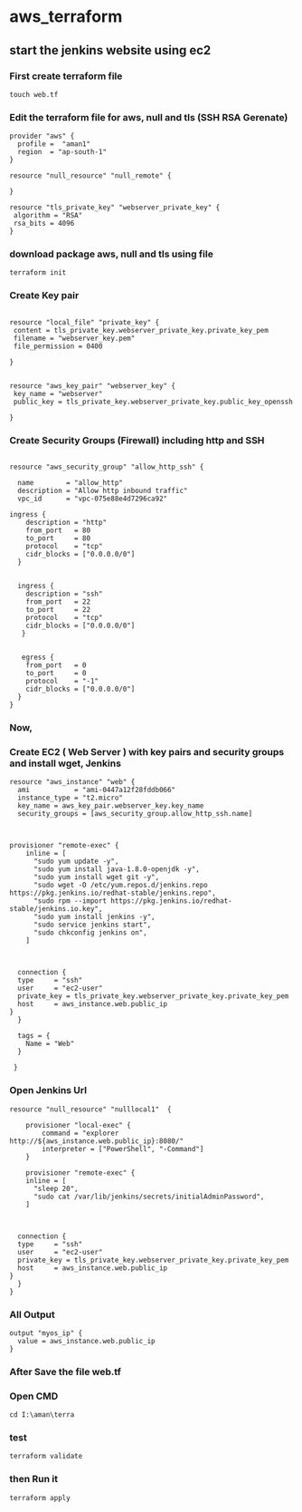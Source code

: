 # aws_terraform

## start the jenkins website using ec2

### First create  terraform file
```
touch web.tf 
```
### Edit the terraform file for aws, null and tls (SSH RSA Gerenate) 
```
provider "aws" {
  profile =  "aman1"
  region  = "ap-south-1"
}

resource "null_resource" "null_remote" {
	
}

resource "tls_private_key" "webserver_private_key" {
 algorithm = "RSA"
 rsa_bits = 4096
}
```


### download package aws, null and tls using file 

```
terraform init
```

### Create Key pair
```

resource "local_file" "private_key" {
 content = tls_private_key.webserver_private_key.private_key_pem
 filename = "webserver_key.pem"
 file_permission = 0400

}


resource "aws_key_pair" "webserver_key" {
 key_name = "webserver"
 public_key = tls_private_key.webserver_private_key.public_key_openssh

}
```

### Create Security Groups (Firewall) including http and SSH
```

resource "aws_security_group" "allow_http_ssh" {

  name        = "allow_http" 
  description = "Allow http inbound traffic"
  vpc_id      = "vpc-075e88e4d7296ca92"

ingress {
    description = "http"
    from_port   = 80
    to_port     = 80
    protocol    = "tcp"
    cidr_blocks = ["0.0.0.0/0"]
  } 


  ingress {
    description = "ssh"
    from_port   = 22
    to_port     = 22
    protocol    = "tcp"
    cidr_blocks = ["0.0.0.0/0"]
   }


   egress {
    from_port   = 0
    to_port     = 0
    protocol    = "-1"
    cidr_blocks = ["0.0.0.0/0"]
  }
}  
```

### Now,
### Create EC2 ( Web Server ) with key pairs and security groups and install wget, Jenkins  
```
resource "aws_instance" "web" {
  ami           = "ami-0447a12f28fddb066"
  instance_type = "t2.micro"
  key_name = aws_key_pair.webserver_key.key_name
  security_groups = [aws_security_group.allow_http_ssh.name]



provisioner "remote-exec" {
    inline = [
      "sudo yum update -y",
      "sudo yum install java-1.8.0-openjdk -y",
      "sudo yum install wget git -y",
      "sudo wget -O /etc/yum.repos.d/jenkins.repo https://pkg.jenkins.io/redhat-stable/jenkins.repo",
      "sudo rpm --import https://pkg.jenkins.io/redhat-stable/jenkins.io.key",
      "sudo yum install jenkins -y",
      "sudo service jenkins start",
      "sudo chkconfig jenkins on",
    ]
      


  connection {
  type     = "ssh"
  user     = "ec2-user"
  private_key = tls_private_key.webserver_private_key.private_key_pem
  host     = aws_instance.web.public_ip
}
  }

  tags = {
    Name = "Web"
  }

 }

```

### Open Jenkins Url 
```
resource "null_resource" "nulllocal1"  {

	provisioner "local-exec" {
	    command = "explorer http://${aws_instance.web.public_ip}:8080/"
	    interpreter = ["PowerShell", "-Command"]
  	}

  	provisioner "remote-exec" {
    inline = [
      "sleep 20",
      "sudo cat /var/lib/jenkins/secrets/initialAdminPassword",
    ]
      


  connection {
  type     = "ssh"
  user     = "ec2-user"
  private_key = tls_private_key.webserver_private_key.private_key_pem
  host     = aws_instance.web.public_ip
}
  }
}
```



### All Output 
```
output "myos_ip" {
  value = aws_instance.web.public_ip
}

```

### After Save the file web.tf

### Open CMD

```
cd I:\aman\terra
```
### test 
```
terraform validate
```
### then Run it
```
terraform apply
```
